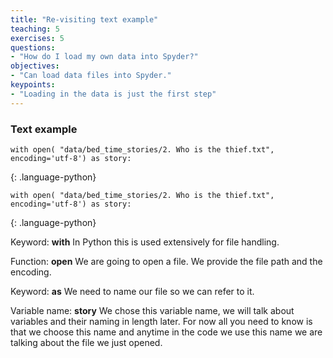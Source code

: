 ```yaml
---
title: "Re-visiting text example"
teaching: 5
exercises: 5
questions:
- "How do I load my own data into Spyder?"
objectives:
- "Can load data files into Spyder."
keypoints:
- "Loading in the data is just the first step"
---
```


### Text example


```
with open( "data/bed_time_stories/2. Who is the thief.txt", encoding='utf-8') as story:
```
{: .language-python}


```
with open( "data/bed_time_stories/2. Who is the thief.txt", encoding='utf-8') as story:
```
{: .language-python}

Keyword: **with**
In Python this is used extensively for file handling.

Function: **open**
We are going to open a file. We provide the file path and the encoding.

Keyword: **as**
We need to name our file so we can refer to it.

Variable name: **story**
We chose this variable name, we will talk about variables and their naming in length later. For now all you need to know is that we choose this name and anytime in the code we use this name we are talking about the file we just opened.

